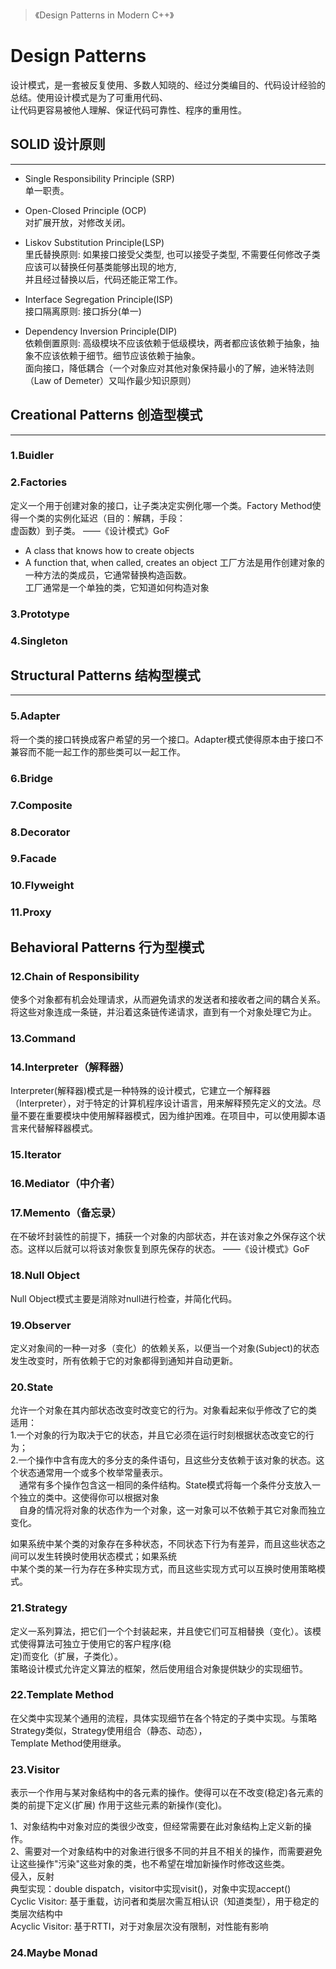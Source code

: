 > 《Design Patterns in Modern C++》

# Design Patterns 

设计模式，是一套被反复使用、多数人知晓的、经过分类编目的、代码设计经验的总结。使用设计模式是为了可重用代码、  
让代码更容易被他人理解、保证代码可靠性、程序的重用性。

## SOLID 设计原则
----

* Single Responsibility Principle (SRP)  
    单一职责。
* Open-Closed Principle (OCP)  
    对扩展开放，对修改关闭。

* Liskov Substitution Principle(LSP)  
    里氏替换原则: 如果接口接受父类型, 也可以接受子类型, 不需要任何修改子类应该可以替换任何基类能够出现的地方,  
    并且经过替换以后，代码还能正常工作。

* Interface Segregation Principle(ISP)  
    接口隔离原则: 接口拆分(单一)

* Dependency Inversion Principle(DIP)  
    依赖倒置原则: 高级模块不应该依赖于低级模块，两者都应该依赖于抽象，抽象不应该依赖于细节。细节应该依赖于抽象。  
    面向接口，降低耦合（一个对象应对其他对象保持最小的了解，迪米特法则（Law of Demeter）又叫作最少知识原则）

## Creational Patterns 创造型模式  
----

### 1.Buidler

### 2.Factories  
定义一个用于创建对象的接口，让子类决定实例化哪一个类。Factory Method使得一个类的实例化延迟（目的：解耦，手段：  
虚函数）到子类。 ——《设计模式》GoF
* A class that knows how to create objects
* A function that, when called, creates an object
工厂方法是用作创建对象的一种方法的类成员，它通常替换构造函数。  
工厂通常是一个单独的类，它知道如何构造对象

### 3.Prototype

### 4.Singleton

## Structural Patterns 结构型模式
----
### 5.Adapter
将一个类的接口转换成客户希望的另一个接口。Adapter模式使得原本由于接口不兼容而不能一起工作的那些类可以一起工作。 
### 6.Bridge

### 7.Composite

### 8.Decorator

### 9.Facade

### 10.Flyweight

### 11.Proxy

## Behavioral Patterns 行为型模式

### 12.Chain of Responsibility  
使多个对象都有机会处理请求，从而避免请求的发送者和接收者之间的耦合关系。将这些对象连成一条链，并沿着这条链传递请求，直到有一个对象处理它为止。

### 13.Command

### 14.Interpreter（解释器）  
Interpreter(解释器)模式是一种特殊的设计模式，它建立一个解释器（Interpreter），对于特定的计算机程序设计语言，用来解释预先定义的文法。尽量不要在重要模块中使用解释器模式，因为维护困难。在项目中，可以使用脚本语言来代替解释器模式。

### 15.Iterator  


### 16.Mediator（中介者）

### 17.Memento（备忘录）  
在不破坏封装性的前提下，捕获一个对象的内部状态，并在该对象之外保存这个状态。这样以后就可以将该对象恢复到原先保存的状态。 ——《设计模式》GoF

### 18.Null Object  
Null Object模式主要是消除对null进行检查，并简化代码。

### 19.Observer  
定义对象间的一种一对多（变化）的依赖关系，以便当一个对象(Subject)的状态发生改变时，所有依赖于它的对象都得到通知并自动更新。

### 20.State
允许一个对象在其内部状态改变时改变它的行为。对象看起来似乎修改了它的类  
适用：  
1.一个对象的行为取决于它的状态，并且它必须在运行时刻根据状态改变它的行为；  
2.一个操作中含有庞大的多分支的条件语句，且这些分支依赖于该对象的状态。这个状态通常用一个或多个枚举常量表示。  
&emsp;通常有多个操作包含这一相同的条件结构。State模式将每一个条件分支放入一个独立的类中。这使得你可以根据对象  
&emsp;自身的情况将对象的状态作为一个对象，这一对象可以不依赖于其它对象而独立变化。  

如果系统中某个类的对象存在多种状态，不同状态下行为有差异，而且这些状态之间可以发生转换时使用状态模式；如果系统  
中某个类的某一行为存在多种实现方式，而且这些实现方式可以互换时使用策略模式。

### 21.Strategy  
定义一系列算法，把它们一个个封装起来，并且使它们可互相替换（变化）。该模式使得算法可独立于使用它的客户程序(稳  
定)而变化（扩展，子类化）。  
策略设计模式允许定义算法的框架，然后使用组合对象提供缺少的实现细节。

### 22.Template Method  
在父类中实现某个通用的流程，具体实现细节在各个特定的子类中实现。与策略Strategy类似，Strategy使用组合（静态、动态），  
Template Method使用继承。


### 23.Visitor  
表示一个作用与某对象结构中的各元素的操作。使得可以在不改变(稳定)各元素的类的前提下定义(扩展) 作用于这些元素的新操作(变化)。  

1、对象结构中对象对应的类很少改变，但经常需要在此对象结构上定义新的操作。   
2、需要对一个对象结构中的对象进行很多不同的并且不相关的操作，而需要避免让这些操作"污染"这些对象的类，也不希望在增加新操作时修改这些类。  
侵入，反射  
典型实现：double dispatch，visitor中实现visit()，对象中实现accept()  
Cyclic Visitor: 基于重载，访问者和类层次需互相认识（知道类型），用于稳定的类层次结构中  
Acyclic Visitor: 基于RTTI，对于对象层次没有限制，对性能有影响  


### 24.Maybe Monad
